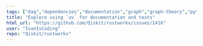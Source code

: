```yaml
---
tags: ["dag","dependencies","documentation","graph","graph-theory","python","rust"]
title: "Explore using `uv` for documentation and tests"
html_url: "https://github.com/Qiskit/rustworkx/issues/1416"
user: "IvanIsCoding"
repo: "Qiskit/rustworkx"
---
```


